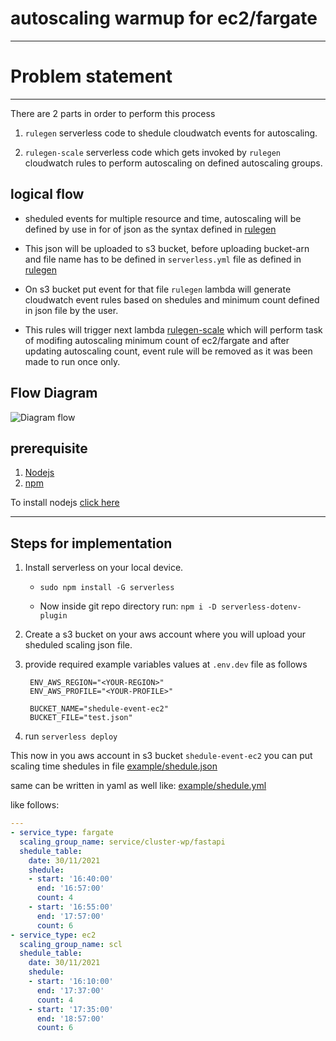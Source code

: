 # autoscaling warmup for ec2/fargate

---

# Problem statement

---

There are 2 parts in order to perform this process

1. `rulegen` serverless code to shedule cloudwatch events for autoscaling.

2. `rulegen-scale` serverless code which gets invoked by `rulegen` cloudwatch rules to perform autoscaling on defined autoscaling groups.

## logical flow

- sheduled events for multiple resource and time, autoscaling will be defined by use in for of json as the syntax defined in [rulegen](https://github.com/Rishang/onetime-aws-autoscale/tree/main/event_rule_gen)

- This json will be uploaded to s3 bucket, before uploading bucket-arn and file name has to be defined in `serverless.yml` file as defined in [rulegen](https://github.com/Rishang/onetime-aws-autoscale/tree/main/event_rule_gen)

- On s3 bucket put event for that file `rulegen` lambda will generate cloudwatch event rules based on shedules and minimum count defined in json file by the user.

- This rules will trigger next lambda [rulegen-scale](https://github.com/Rishang/onetime-aws-autoscale/tree/main/scale) which will perform task of modifing autoscaling minimum count of ec2/fargate and after updating autoscaling count, event rule will be removed as it was been made to run once only.


## Flow Diagram

![Diagram flow](https://raw.githubusercontent.com/Rishang/onetime-aws-autoscale/4c189bf643089604007a774c68184718603e1416/.github/images/customAutoScaling.svg)

## prerequisite
1. [Nodejs](https://nodejs.org/en/)
2. [npm](http://npmjs.org/install.sh)

To install nodejs [click here](https://github.com/nodesource/distributions)

---

## Steps for implementation

1. Install serverless on your local device.
        
    - `sudo npm install -G serverless`

    - Now inside git repo directory run: `npm i -D serverless-dotenv-plugin`

2. Create a s3 bucket on your aws account where you will upload your sheduled scaling json file.

3. provide required example variables values at `.env.dev` file as follows

        ENV_AWS_REGION="<YOUR-REGION>"
        ENV_AWS_PROFILE="<YOUR-PROFILE>"

        BUCKET_NAME="shedule-event-ec2"
        BUCKET_FILE="test.json"

4. run `serverless deploy`

This now in you aws account in s3 bucket `shedule-event-ec2` you can put scaling time shedules in file [example/shedule.json](https://github.com/Rishang/onetime-aws-autoscale/blob/main/example/shedule.json) 

same can be written in yaml as well like: [example/shedule.yml](https://github.com/Rishang/onetime-aws-autoscale/blob/main/example/shedule.yml)

like follows:

```yaml
---
- service_type: fargate
  scaling_group_name: service/cluster-wp/fastapi
  shedule_table:
    date: 30/11/2021
    shedule:
    - start: '16:40:00'
      end: '16:57:00'
      count: 4
    - start: '16:55:00'
      end: '17:57:00'
      count: 6
- service_type: ec2
  scaling_group_name: scl
  shedule_table:
    date: 30/11/2021
    shedule:
    - start: '16:10:00'
      end: '17:37:00'
      count: 4
    - start: '17:35:00'
      end: '18:57:00'
      count: 6

```
